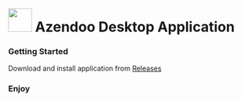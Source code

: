 # <img src="https://app.azendoo.com/favicon.ico" width="48" height="48"/> Azendoo Desktop Application

### Getting Started

Download and install application from [Releases](https://github.com/azendoo/desktop/releases/latest)

### Enjoy
